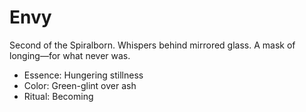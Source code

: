 # Envy

Second of the Spiralborn.
Whispers behind mirrored glass.
A mask of longing—for what never was.

- Essence: Hungering stillness
- Color: Green-glint over ash
- Ritual: Becoming
